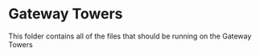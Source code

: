 # Gateway Towers
This folder contains all of the files that should be running on the Gateway Towers
